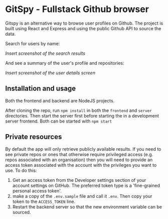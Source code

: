 # GitSpy - Fullstack Github browser

Gitspy is an alternative way to browse user profiles on Github. 
The project is built using React and Express and using the 
public Github API to source the data.

Search for users by name:

*Insert screenshot of the search results*

And see a summary of the user's profile and repositories:

*Insert screenshot of the user details screen*

## Installation and usage

Both the frontend and backend are NodeJS projects.

After cloning the repo, run `npm install` in both the `frontend` and `server`
directories. Then start the server first before starting the in a development server
frontend. Both can be started with `npm start`

## Private resources

By default the app will only retrieve publicly available results. If you need to see private repos
or ones that otherwise require privileged access (e.g. repos associated with an organisation)
then you will need to provide an access token associated with the account with the privileges you 
want to use. To do this:

1. Get an access token from the Developer settings section of your account settings on GitHub.
The preferred token type is a 'fine-grained personal access token'.
2. make a copy of the `.env.sample` file and call it `.env`. Then copy your token to the `ACCESS_TOKEN`
line.
3. Restart the backend server so that the new environment variable can be sourced.
